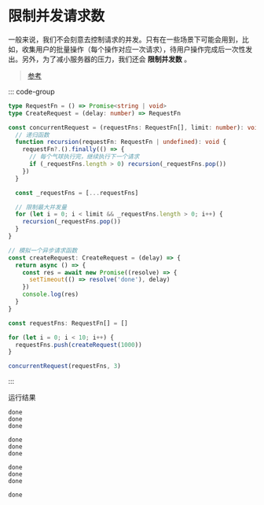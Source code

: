 # 限制并发请求数

一般来说，我们不会刻意去控制请求的并发。只有在一些场景下可能会用到，比如，收集用户的批量操作（每个操作对应一次请求），待用户操作完成后一次性发出。另外，为了减小服务器的压力，我们还会 **限制并发数** 。

> [参考](https://juejin.cn/post/6993296099331014669#heading-8)

::: code-group

```ts [Implement]
type RequestFn = () => Promise<string | void>
type CreateRequest = (delay: number) => RequestFn

const concurrentRequest = (requestFns: RequestFn[], limit: number): void => {
  // 递归函数
  function recursion(requestFn: RequestFn | undefined): void {
    requestFn?.().finally(() => {
      // 每个气球执行完，继续执行下一个请求
      if (_requestFns.length > 0) recursion(_requestFns.pop())
    })
  }

  const _requestFns = [...requestFns]

  // 限制最大并发量
  for (let i = 0; i < limit && _requestFns.length > 0; i++) {
    recursion(_requestFns.pop())
  }
}
```

```ts [Test]
// 模拟一个异步请求函数
const createRequest: CreateRequest = (delay) => {
  return async () => {
    const res = await new Promise((resolve) => {
      setTimeout(() => resolve('done'), delay)
    })
    console.log(res)
  }
}

const requestFns: RequestFn[] = []

for (let i = 0; i < 10; i++) {
  requestFns.push(createRequest(1000))
}

concurrentRequest(requestFns, 3)
```

:::

运行结果

```
done
done
done

done
done
done

done
done
done

done
```
